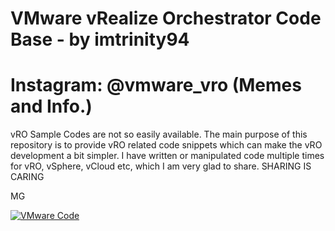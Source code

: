# VMware vRealize Orchestrator Code Base - by imtrinity94
# Instagram: @vmware_vro  (Memes and Info.)
vRO Sample Codes are not so easily available.
The main purpose of this repository is to provide vRO related code snippets which can make the vRO development a bit simpler.
I have written or manipulated code multiple times for vRO, vSphere, vCloud etc, which I am very glad to share.
SHARING IS CARING


MG

[![VMware Code](https://img.shields.io/badge/VMware-Code-green)](https://github.com/imtrinity94/vmware_vro)

